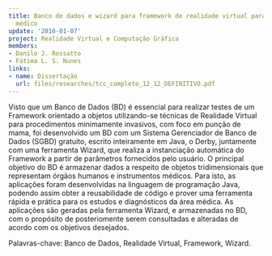 ```yaml
---
title: Banco de dados e wizard para framework de realidade virtual para treinamento
  médico
update: '2016-01-07'
project: Realidade Virtual e Computação Gráfica
members:
- Danilo J. Rossatto
- Fátima L. S. Nunes
links:
- name: Dissertação
  url: files/researches/tcc_completo_12_12_DEFINITIVO.pdf
---
```


Visto que um Banco de Dados (BD) é essencial para realizar testes de um Framework orientado a objetos utilizando-se técnicas de Realidade Virtual para procedimentos minimamente invasivos, com foco em punção de mama, foi desenvolvido um BD com um Sistema Gerenciador de Banco de Dados (SGBD) gratuito, escrito inteiramente em Java, o Derby, juntamente com uma ferramenta Wizard, que realiza a instanciação automática do Framework a partir de parâmetros fornecidos pelo usuário. O principal objetivo do BD é armazenar dados a respeito de objetos tridimensionais que representam órgãos humanos e instrumentos médicos. Para isto, as aplicações foram desenvolvidas na linguagem de programação Java, podendo assim obter a reusabilidade de código e prover uma ferramenta rápida e prática para os estudos e diagnósticos da área médica. As aplicações são geradas pela ferramenta Wizard, e armazenadas no BD, com o propósito de posteriomente serem consultadas e alteradas de acordo com os objetivos desejados.

Palavras-chave: Banco de Dados, Realidade Virtual, Framework, Wizard.
 
